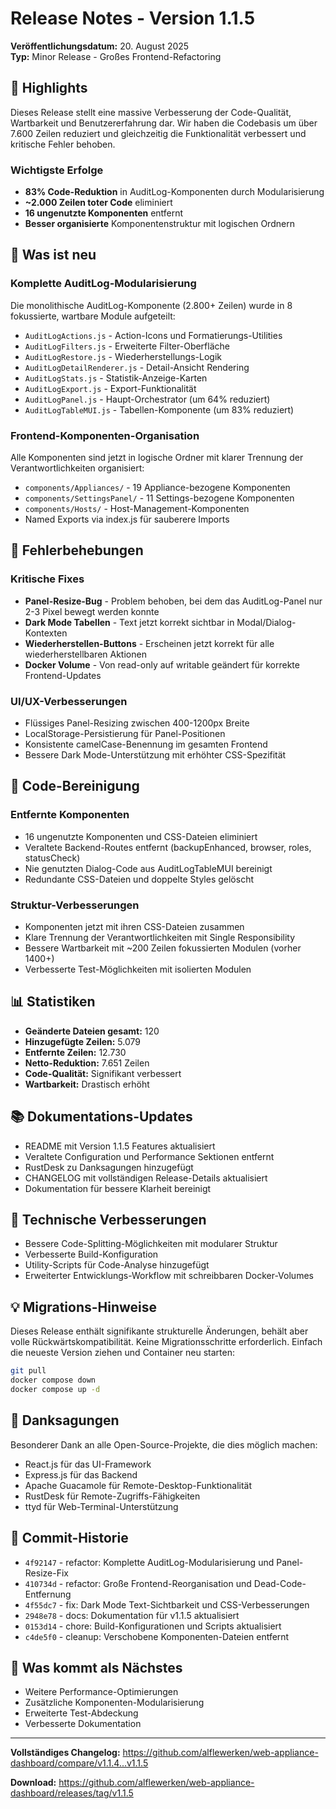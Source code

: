 # Release Notes - Version 1.1.5

**Veröffentlichungsdatum:** 20. August 2025  
**Typ:** Minor Release - Großes Frontend-Refactoring

## 🎉 Highlights

Dieses Release stellt eine massive Verbesserung der Code-Qualität, Wartbarkeit und Benutzererfahrung dar. Wir haben die Codebasis um über 7.600 Zeilen reduziert und gleichzeitig die Funktionalität verbessert und kritische Fehler behoben.

### Wichtigste Erfolge
- **83% Code-Reduktion** in AuditLog-Komponenten durch Modularisierung
- **~2.000 Zeilen toter Code** eliminiert
- **16 ungenutzte Komponenten** entfernt
- **Besser organisierte** Komponentenstruktur mit logischen Ordnern

## 🚀 Was ist neu

### Komplette AuditLog-Modularisierung
Die monolithische AuditLog-Komponente (2.800+ Zeilen) wurde in 8 fokussierte, wartbare Module aufgeteilt:
- `AuditLogActions.js` - Action-Icons und Formatierungs-Utilities
- `AuditLogFilters.js` - Erweiterte Filter-Oberfläche
- `AuditLogRestore.js` - Wiederherstellungs-Logik
- `AuditLogDetailRenderer.js` - Detail-Ansicht Rendering
- `AuditLogStats.js` - Statistik-Anzeige-Karten
- `AuditLogExport.js` - Export-Funktionalität
- `AuditLogPanel.js` - Haupt-Orchestrator (um 64% reduziert)
- `AuditLogTableMUI.js` - Tabellen-Komponente (um 83% reduziert)

### Frontend-Komponenten-Organisation
Alle Komponenten sind jetzt in logische Ordner mit klarer Trennung der Verantwortlichkeiten organisiert:
- `components/Appliances/` - 19 Appliance-bezogene Komponenten
- `components/SettingsPanel/` - 11 Settings-bezogene Komponenten
- `components/Hosts/` - Host-Management-Komponenten
- Named Exports via index.js für sauberere Imports

## 🐛 Fehlerbehebungen

### Kritische Fixes
- **Panel-Resize-Bug** - Problem behoben, bei dem das AuditLog-Panel nur 2-3 Pixel bewegt werden konnte
- **Dark Mode Tabellen** - Text jetzt korrekt sichtbar in Modal/Dialog-Kontexten
- **Wiederherstellen-Buttons** - Erscheinen jetzt korrekt für alle wiederherstellbaren Aktionen
- **Docker Volume** - Von read-only auf writable geändert für korrekte Frontend-Updates

### UI/UX-Verbesserungen
- Flüssiges Panel-Resizing zwischen 400-1200px Breite
- LocalStorage-Persistierung für Panel-Positionen
- Konsistente camelCase-Benennung im gesamten Frontend
- Bessere Dark Mode-Unterstützung mit erhöhter CSS-Spezifität

## 🧹 Code-Bereinigung

### Entfernte Komponenten
- 16 ungenutzte Komponenten und CSS-Dateien eliminiert
- Veraltete Backend-Routes entfernt (backupEnhanced, browser, roles, statusCheck)
- Nie genutzten Dialog-Code aus AuditLogTableMUI bereinigt
- Redundante CSS-Dateien und doppelte Styles gelöscht

### Struktur-Verbesserungen
- Komponenten jetzt mit ihren CSS-Dateien zusammen
- Klare Trennung der Verantwortlichkeiten mit Single Responsibility
- Bessere Wartbarkeit mit ~200 Zeilen fokussierten Modulen (vorher 1400+)
- Verbesserte Test-Möglichkeiten mit isolierten Modulen

## 📊 Statistiken

- **Geänderte Dateien gesamt:** 120
- **Hinzugefügte Zeilen:** 5.079
- **Entfernte Zeilen:** 12.730
- **Netto-Reduktion:** 7.651 Zeilen
- **Code-Qualität:** Signifikant verbessert
- **Wartbarkeit:** Drastisch erhöht

## 📚 Dokumentations-Updates

- README mit Version 1.1.5 Features aktualisiert
- Veraltete Configuration und Performance Sektionen entfernt
- RustDesk zu Danksagungen hinzugefügt
- CHANGELOG mit vollständigen Release-Details aktualisiert
- Dokumentation für bessere Klarheit bereinigt

## 🔧 Technische Verbesserungen

- Bessere Code-Splitting-Möglichkeiten mit modularer Struktur
- Verbesserte Build-Konfiguration
- Utility-Scripts für Code-Analyse hinzugefügt
- Erweiterter Entwicklungs-Workflow mit schreibbaren Docker-Volumes

## 💡 Migrations-Hinweise

Dieses Release enthält signifikante strukturelle Änderungen, behält aber volle Rückwärtskompatibilität. Keine Migrationsschritte erforderlich. Einfach die neueste Version ziehen und Container neu starten:

```bash
git pull
docker compose down
docker compose up -d
```

## 🙏 Danksagungen

Besonderer Dank an alle Open-Source-Projekte, die dies möglich machen:
- React.js für das UI-Framework
- Express.js für das Backend
- Apache Guacamole für Remote-Desktop-Funktionalität
- RustDesk für Remote-Zugriffs-Fähigkeiten
- ttyd für Web-Terminal-Unterstützung

## 📝 Commit-Historie

- `4f92147` - refactor: Komplette AuditLog-Modularisierung und Panel-Resize-Fix
- `410734d` - refactor: Große Frontend-Reorganisation und Dead-Code-Entfernung
- `4f55dc7` - fix: Dark Mode Text-Sichtbarkeit und CSS-Verbesserungen
- `2948e78` - docs: Dokumentation für v1.1.5 aktualisiert
- `0153d14` - chore: Build-Konfigurationen und Scripts aktualisiert
- `c4de5f0` - cleanup: Verschobene Komponenten-Dateien entfernt

## 🚀 Was kommt als Nächstes

- Weitere Performance-Optimierungen
- Zusätzliche Komponenten-Modularisierung
- Erweiterte Test-Abdeckung
- Verbesserte Dokumentation

---

**Vollständiges Changelog:** https://github.com/alflewerken/web-appliance-dashboard/compare/v1.1.4...v1.1.5

**Download:** https://github.com/alflewerken/web-appliance-dashboard/releases/tag/v1.1.5
